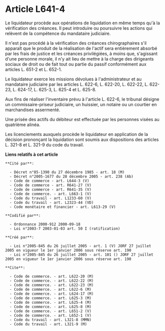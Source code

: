 # Article L641-4

Le liquidateur procède aux opérations de liquidation en même temps qu'à la vérification des créances. Il peut introduire ou
poursuivre les actions qui relèvent de la compétence du mandataire judiciaire.

Il n'est pas procédé à la vérification des créances chirographaires s'il apparaît que le produit de la réalisation de l'actif
sera entièrement absorbé par les frais de justice et les créances privilégiées, à moins que, s'agissant d'une personne
morale, il n'y ait lieu de mettre à la charge des dirigeants sociaux de droit ou de fait tout ou partie du passif
conformément aux articles L. 651-2 et L. 652-1.

Le liquidateur exerce les missions dévolues à l'administrateur et au mandataire judiciaire par les articles L. 622-6, L.
622-20, L. 622-22, L. 622-23, L. 624-17, L. 625-3, L. 625-4 et L. 625-8.

Aux fins de réaliser l'inventaire prévu à l'article L. 622-6, le tribunal désigne un commissaire-priseur judiciaire, un
huissier, un notaire ou un courtier en marchandises assermenté.

Une prisée des actifs du débiteur est effectuée par les personnes visées au quatrième alinéa.

Les licenciements auxquels procède le liquidateur en application de la décision prononçant la liquidation sont soumis aux
dispositions des articles L. 321-8 et L. 321-9 du code du travail.

**Liens relatifs à cet article**

	**Cité par**:

	  - Décret n°85-1390 du 27 décembre 1985 - art. 18 (M)
	  - Décret n°2005-1677 du 28 décembre 2005 - art. 238 (Ab)
	  - Code de commerce - art. L644-3 (V)
	  - Code de commerce - art. R641-27 (V)
	  - Code de commerce - art. R641-35 (V)
	  - Code de commerce. - art. L663-1 (V)
	  - Code du travail - art. L1233-60 (V)
	  - Code du travail - art. L2323-44 (VD)
	  - Code monétaire et financier - art. L613-29 (V)

	**Codifié par**:

	  - Ordonnance 2000-912 2000-09-18
	  - Loi n°2003-7 2003-01-03 art. 50 I (ratification)

	**Créé par**:

	  - Loi n°2005-845 du 26 juillet 2005 - art. 1 (V) JORF 27 juillet 2005 en vigueur le 1er janvier 2006 sous réserve art. 190
	  - Loi n°2005-845 du 26 juillet 2005 - art. 101 () JORF 27 juillet 2005 en vigueur le 1er janvier 2006 sous réserve art. 190

	**Cite**:

	  - Code de commerce. - art. L622-20 (M)
	  - Code de commerce. - art. L622-22 (M)
	  - Code de commerce. - art. L622-23 (M)
	  - Code de commerce. - art. L622-6 (M)
	  - Code de commerce. - art. L624-17 (M)
	  - Code de commerce. - art. L625-3 (M)
	  - Code de commerce. - art. L625-4 (M)
	  - Code de commerce. - art. L625-8 (M)
	  - Code de commerce. - art. L651-2 (V)
	  - Code de commerce. - art. L652-1 (V)
	  - Code du travail - art. L321-8 (MMN)
	  - Code du travail - art. L321-9 (M)
